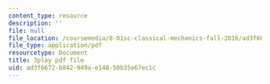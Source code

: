 ```yaml
---
content_type: resource
description: ''
file: null
file_location: /coursemedia/8-01sc-classical-mechanics-fall-2016/ad3f6672b842949ae14850b35e67ec1c_89SjJv30kGU.pdf
file_type: application/pdf
resourcetype: Document
title: 3play pdf file
uid: ad3f6672-b842-949a-e148-50b35e67ec1c
---
```

